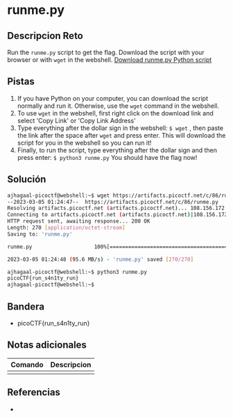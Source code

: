 # runme.py

## Descripcion Reto
Run the `runme.py` script to get the flag. Download the script with your browser or with `wget` in the webshell.
[Download runme.py Python script](https://artifacts.picoctf.net/c/86/runme.py)

## Pistas
1. If you have Python on your computer, you can download the script normally and run it. Otherwise, use the `wget` command in the webshell.
2. To use `wget` in the webshell, first right click on the download link and select 'Copy Link' or 'Copy Link Address'
3. Type everything after the dollar sign in the webshell: `$ wget` , then paste the link after the space after `wget` and press enter. This will download the script for you in the webshell so you can run it!
4. Finally, to run the script, type everything after the dollar sign and then press enter: `$ python3 runme.py` You should have the flag now!

## Solución
```bash
ajhagaal-picoctf@webshell:~$ wget https://artifacts.picoctf.net/c/86/runme.py
--2023-03-05 01:24:47--  https://artifacts.picoctf.net/c/86/runme.py
Resolving artifacts.picoctf.net (artifacts.picoctf.net)... 108.156.172.120, 108.156.172.74, 108.156.172.42, ...
Connecting to artifacts.picoctf.net (artifacts.picoctf.net)|108.156.172.120|:443... connected.
HTTP request sent, awaiting response... 200 OK
Length: 270 [application/octet-stream]
Saving to: 'runme.py'

runme.py                    100%[========================================>]     270  --.-KB/s    in 0s      

2023-03-05 01:24:48 (95.6 MB/s) - 'runme.py' saved [270/270]

ajhagaal-picoctf@webshell:~$ python3 runme.py 
picoCTF{run_s4n1ty_run}
ajhagaal-picoctf@webshell:~$ 
```

## Bandera
* picoCTF{run_s4n1ty_run}

## Notas adicionales
| Comando | Descripcion |
|---------|-------------|
|  |  |

## Referencias
- []()